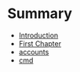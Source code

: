 # Summary

* [Introduction](README.md)
* [First Chapter](chapter1.md)
* [accounts](accounts.md)
* [cmd](cmd.md)


